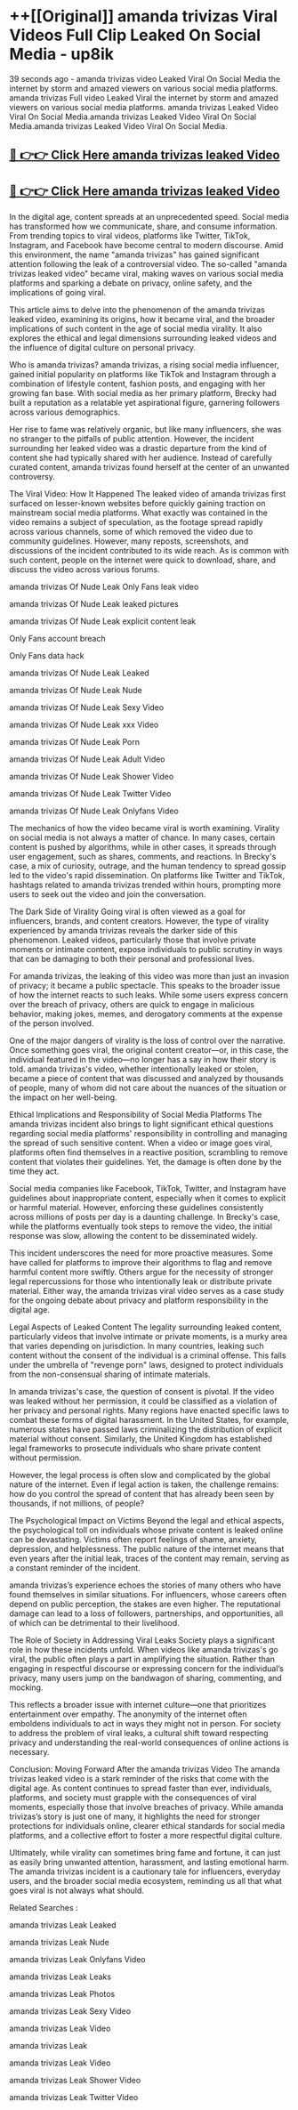 # ++[[Original]] amanda trivizas Viral Videos Full Clip Leaked On Social Media - up8ik<br>

39 seconds ago - amanda trivizas video Leaked Viral On Social Media the internet by storm and amazed viewers on various social media platforms.
amanda trivizas Full video Leaked Viral the internet by storm and amazed viewers on various social media platforms. amanda trivizas Leaked Video Viral On Social Media.amanda trivizas Leaked Video Viral On Social Media.amanda trivizas Leaked Video Viral On Social Media.<br>


## [🔴 👉👉 Click Here amanda trivizas leaked Video ](https://onlyclips.site?title=amanda_trivizas&ref=git)

## [🔴 👉👉 Click Here amanda trivizas leaked Video ](https://onlyclips.site?title=amanda_trivizas&ref=git)

In the digital age, content spreads at an unprecedented speed. Social media has transformed how we communicate, share, and consume information. From trending topics to viral videos, platforms like Twitter, TikTok, Instagram, and Facebook have become central to modern discourse. Amid this environment, the name "amanda trivizas" has gained significant attention following the leak of a controversial video. The so-called "amanda trivizas leaked video" became viral, making waves on various social media platforms and sparking a debate on privacy, online safety, and the implications of going viral.

This article aims to delve into the phenomenon of the amanda trivizas leaked video, examining its origins, how it became viral, and the broader implications of such content in the age of social media virality. It also explores the ethical and legal dimensions surrounding leaked videos and the influence of digital culture on personal privacy.

Who is amanda trivizas?
amanda trivizas, a rising social media influencer, gained initial popularity on platforms like TikTok and Instagram through a combination of lifestyle content, fashion posts, and engaging with her growing fan base. With social media as her primary platform, Brecky had built a reputation as a relatable yet aspirational figure, garnering followers across various demographics.

Her rise to fame was relatively organic, but like many influencers, she was no stranger to the pitfalls of public attention. However, the incident surrounding her leaked video was a drastic departure from the kind of content she had typically shared with her audience. Instead of carefully curated content, amanda trivizas found herself at the center of an unwanted controversy.

The Viral Video: How It Happened
The leaked video of amanda trivizas first surfaced on lesser-known websites before quickly gaining traction on mainstream social media platforms. What exactly was contained in the video remains a subject of speculation, as the footage spread rapidly across various channels, some of which removed the video due to community guidelines. However, many reposts, screenshots, and discussions of the incident contributed to its wide reach. As is common with such content, people on the internet were quick to download, share, and discuss the video across various forums.

amanda trivizas Of Nude Leak Only Fans leak video

amanda trivizas Of Nude Leak leaked pictures

amanda trivizas Of Nude Leak explicit content leak

Only Fans account breach

Only Fans data hack

amanda trivizas Of Nude Leak Leaked

amanda trivizas Of Nude Leak Nude

amanda trivizas Of Nude Leak Sexy Video

amanda trivizas Of Nude Leak xxx Video

amanda trivizas Of Nude Leak Porn

amanda trivizas Of Nude Leak Adult Video

amanda trivizas Of Nude Leak Shower Video

amanda trivizas Of Nude Leak Twitter Video

amanda trivizas Of Nude Leak Onlyfans Video

The mechanics of how the video became viral is worth examining. Virality on social media is not always a matter of chance. In many cases, certain content is pushed by algorithms, while in other cases, it spreads through user engagement, such as shares, comments, and reactions. In Brecky's case, a mix of curiosity, outrage, and the human tendency to spread gossip led to the video's rapid dissemination. On platforms like Twitter and TikTok, hashtags related to amanda trivizas trended within hours, prompting more users to seek out the video and join the conversation.

The Dark Side of Virality
Going viral is often viewed as a goal for influencers, brands, and content creators. However, the type of virality experienced by amanda trivizas reveals the darker side of this phenomenon. Leaked videos, particularly those that involve private moments or intimate content, expose individuals to public scrutiny in ways that can be damaging to both their personal and professional lives.

For amanda trivizas, the leaking of this video was more than just an invasion of privacy; it became a public spectacle. This speaks to the broader issue of how the internet reacts to such leaks. While some users express concern over the breach of privacy, others are quick to engage in malicious behavior, making jokes, memes, and derogatory comments at the expense of the person involved.

One of the major dangers of virality is the loss of control over the narrative. Once something goes viral, the original content creator—or, in this case, the individual featured in the video—no longer has a say in how their story is told. amanda trivizas's video, whether intentionally leaked or stolen, became a piece of content that was discussed and analyzed by thousands of people, many of whom did not care about the nuances of the situation or the impact on her well-being.

Ethical Implications and Responsibility of Social Media Platforms
The amanda trivizas incident also brings to light significant ethical questions regarding social media platforms' responsibility in controlling and managing the spread of such sensitive content. When a video or image goes viral, platforms often find themselves in a reactive position, scrambling to remove content that violates their guidelines. Yet, the damage is often done by the time they act.

Social media companies like Facebook, TikTok, Twitter, and Instagram have guidelines about inappropriate content, especially when it comes to explicit or harmful material. However, enforcing these guidelines consistently across millions of posts per day is a daunting challenge. In Brecky's case, while the platforms eventually took steps to remove the video, the initial response was slow, allowing the content to be disseminated widely.

This incident underscores the need for more proactive measures. Some have called for platforms to improve their algorithms to flag and remove harmful content more swiftly. Others argue for the necessity of stronger legal repercussions for those who intentionally leak or distribute private material. Either way, the amanda trivizas viral video serves as a case study for the ongoing debate about privacy and platform responsibility in the digital age.

Legal Aspects of Leaked Content
The legality surrounding leaked content, particularly videos that involve intimate or private moments, is a murky area that varies depending on jurisdiction. In many countries, leaking such content without the consent of the individual is a criminal offense. This falls under the umbrella of "revenge porn" laws, designed to protect individuals from the non-consensual sharing of intimate materials.

In amanda trivizas's case, the question of consent is pivotal. If the video was leaked without her permission, it could be classified as a violation of her privacy and personal rights. Many regions have enacted specific laws to combat these forms of digital harassment. In the United States, for example, numerous states have passed laws criminalizing the distribution of explicit material without consent. Similarly, the United Kingdom has established legal frameworks to prosecute individuals who share private content without permission.

However, the legal process is often slow and complicated by the global nature of the internet. Even if legal action is taken, the challenge remains: how do you control the spread of content that has already been seen by thousands, if not millions, of people?

The Psychological Impact on Victims
Beyond the legal and ethical aspects, the psychological toll on individuals whose private content is leaked online can be devastating. Victims often report feelings of shame, anxiety, depression, and helplessness. The public nature of the internet means that even years after the initial leak, traces of the content may remain, serving as a constant reminder of the incident.

amanda trivizas’s experience echoes the stories of many others who have found themselves in similar situations. For influencers, whose careers often depend on public perception, the stakes are even higher. The reputational damage can lead to a loss of followers, partnerships, and opportunities, all of which can be detrimental to their livelihood.

The Role of Society in Addressing Viral Leaks
Society plays a significant role in how these incidents unfold. When videos like amanda trivizas's go viral, the public often plays a part in amplifying the situation. Rather than engaging in respectful discourse or expressing concern for the individual’s privacy, many users jump on the bandwagon of sharing, commenting, and mocking.

This reflects a broader issue with internet culture—one that prioritizes entertainment over empathy. The anonymity of the internet often emboldens individuals to act in ways they might not in person. For society to address the problem of viral leaks, a cultural shift toward respecting privacy and understanding the real-world consequences of online actions is necessary.

Conclusion: Moving Forward After the amanda trivizas Video
The amanda trivizas leaked video is a stark reminder of the risks that come with the digital age. As content continues to spread faster than ever, individuals, platforms, and society must grapple with the consequences of viral moments, especially those that involve breaches of privacy. While amanda trivizas’s story is just one of many, it highlights the need for stronger protections for individuals online, clearer ethical standards for social media platforms, and a collective effort to foster a more respectful digital culture.

Ultimately, while virality can sometimes bring fame and fortune, it can just as easily bring unwanted attention, harassment, and lasting emotional harm. The amanda trivizas incident is a cautionary tale for influencers, everyday users, and the broader social media ecosystem, reminding us all that what goes viral is not always what should.

Related Searches :

amanda trivizas Leak Leaked

amanda trivizas Leak Nude

amanda trivizas Leak Onlyfans Video

amanda trivizas Leak Leaks

amanda trivizas Leak Photos

amanda trivizas Leak Sexy Video

amanda trivizas Leak Video

amanda trivizas Leak

amanda trivizas Leak Video

amanda trivizas Leak Shower Video

amanda trivizas Leak Twitter Video

